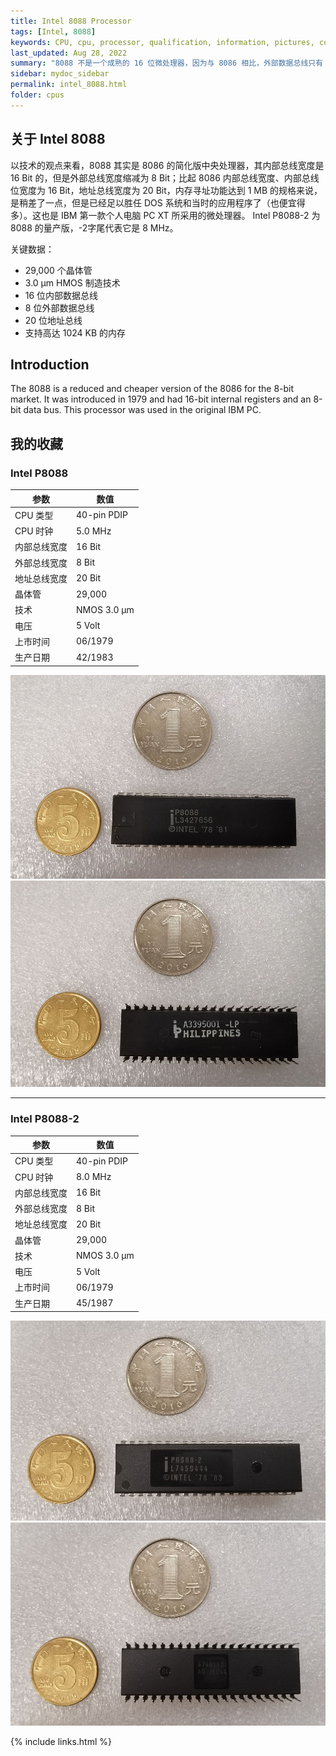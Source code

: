 ```yaml
---
title: Intel 8088 Processor
tags: [Intel, 8088]
keywords: CPU, cpu, processor, qualification, information, pictures, core, frequency, chip packaging, packaging, cpu info, x86, collection, amd, cyrix, harris, ibm, idt, iit, intel, motorola, nec, sgs, sgs-thomson, siemens, ST, signetics, mhs, ti, texas instruments, ulsi, umc, weitek, zilog, 808x, 8085, 8088, 8086, 80188, 80186, 80286, 286, 80386, 386, i386, Am386, 386sx, 386dx, 486, i486, 586, 486sx, 486dx, overdrive, 487, pentium, 586, 5x86, 386dlc, 386slc, 486dx2, mmx, ppro, pentium-pro, pro, athlon, duron, z80, dirk oppelt, dirk, oppelt, engineering, sample, samples
last_updated: Aug 28, 2022
summary: "8088 不是一个成熟的 16 位微处理器，因为与 8086 相比，外部数据总线只有 8 位宽。8086 的设计以及 8088 的设计基于 Intel 的 8085 处理器，并且经过精心设计，使得 8085 中已经使用的指令集可以自动转换为有效的 8086 源代码。与 8086 一样，8088 也缺少必要的组件，例如中断和 DMA 控制器，这些组件是使用特殊芯片外部集成在主板上的。它也不支持浮点计算，但这个缺点可以通过可选的协处理器来弥补。英特尔的 8088 生产并畅销到 1990 年代，CMOS 和消耗优化的 CHMOS 版本的时钟速度为 5 到 10 MHz。"
sidebar: mydoc_sidebar
permalink: intel_8088.html
folder: cpus
---
```


## 关于 Intel 8088

以技术的观点来看，8088 其实是 8086 的简化版中央处理器，其内部总线宽度是 16 Bit 的，但是外部总线宽度缩减为 8 Bit；比起 8086 内部总线宽度、内部总线位宽度为 16 Bit，地址总线宽度为 20 Bit，内存寻址功能达到 1 MB 的规格来说，是稍差了一点，但是已经足以胜任 DOS 系统和当时的应用程序了（也便宜得多）。这也是 IBM 第一款个人电脑 PC XT 所采用的微处理器。 Intel P8088-2 为 8088 的量产版，-2字尾代表它是 8 MHz。

关键数据：
- 29,000 个晶体管
- 3.0 µm HMOS 制造技术
- 16 位内部数据总线
- 8 位外部数据总线
- 20 位地址总线
- 支持高达 1024 KB 的内存

## Introduction

The 8088 is a reduced and cheaper version of the 8086 for the 8-bit market. It was introduced in 1979 and had 16-bit internal registers and an 8-bit data bus. This processor was used in the original IBM PC.

## 我的收藏

### Intel P8088

| 参数 | 数值 |
| ------ | ------ |
| CPU 类型 | 40-pin PDIP |
| CPU 时钟 | 5.0 MHz |
| 内部总线宽度 | 16 Bit |
| 外部总线宽度 | 8 Bit |
| 地址总线宽度 | 20 Bit |
| 晶体管 | 29,000 |
| 技术 | NMOS 3.0 µm |
| 电压 | 5 Volt |
| 上市时间 | 06/1979 |
| 生产日期 | 42/1983 |

![Intel P8088 正面](/images/cpus/Intel/Intel_P8088_1.jpg)
![Intel P8088 反面](/images/cpus/Intel/Intel_P8088_2.jpg)

---------

### Intel P8088-2

| 参数 | 数值 |
| ------ | ------ |
| CPU 类型 | 40-pin PDIP |
| CPU 时钟 | 8.0 MHz |
| 内部总线宽度 | 16 Bit |
| 外部总线宽度 | 8 Bit |
| 地址总线宽度 | 20 Bit |
| 晶体管 | 29,000 |
| 技术 | NMOS 3.0 µm |
| 电压 | 5 Volt |
| 上市时间 | 06/1979 |
| 生产日期 | 45/1987 |

![Intel P8088-2 正面](/images/cpus/Intel/Intel_P8088-2_1.jpg)
![Intel P8088-2 反面](/images/cpus/Intel/Intel_P8088-2_2.jpg)

{% include links.html %}
